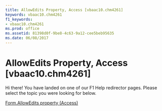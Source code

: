 ```yaml
---
title: AllowEdits Property, Access [vbaac10.chm4261]
keywords: vbaac10.chm4261
f1_keywords:
- vbaac10.chm4261
ms.prod: office
ms.assetid: 81398d0f-9be8-4c63-9a12-cee5beb95635
ms.date: 06/08/2017
---
```



# AllowEdits Property, Access [vbaac10.chm4261]

Hi there! You have landed on one of our F1 Help redirector pages. Please select the topic you were looking for below.

[Form.AllowEdits property (Access)](http://msdn.microsoft.com/library/3f667914-3dcc-7d4e-ca66-4338fc08e63a%28Office.15%29.aspx)


